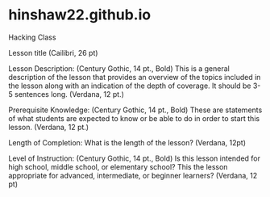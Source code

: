# hinshaw22.github.io
Hacking Class

Lesson title (Cailibri, 26 pt)

Lesson Description: (Century Gothic, 14 pt., Bold) This is a general description of the lesson that provides an overview of the topics included in the lesson along with an indication of the depth of coverage.  It should be 3-5 sentences long. (Verdana, 12 pt.)

Prerequisite Knowledge: (Century Gothic, 14 pt., Bold) These are statements of what students are expected to know or be able to do in order to start this lesson. (Verdana, 12 pt.)

Length of Completion: What is the length of the lesson? (Verdana, 12pt)

Level of Instruction: (Century Gothic, 14 pt., Bold) Is this lesson intended for high school, middle school, or elementary school? This the  lesson appropriate for advanced, intermediate, or beginner learners? (Verdana, 12 pt)
